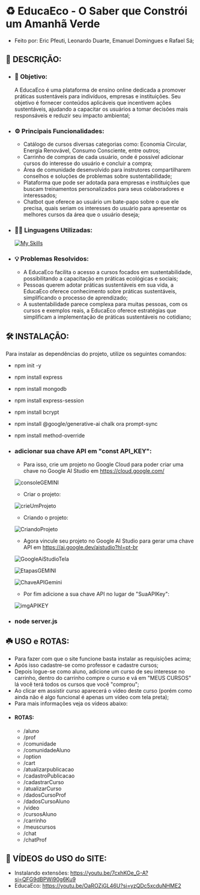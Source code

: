 # ♻️ EducaEco - O Saber que Constrói um Amanhã Verde
- Feito por: Eric Pfeuti, Leonardo Duarte, Emanuel Domingues e Rafael Sá;

## 📝 DESCRIÇÃO:

- ### 🎯 Objetivo:
  A EducaEco é uma plataforma de ensino online dedicada a promover práticas sustentáveis para indivíduos, empresas e instituições. Seu objetivo é fornecer conteúdos aplicáveis que incentivem ações sustentáveis, ajudando a capacitar os usuários a tomar decisões mais responsáveis e reduzir seu impacto ambiental;
- ### ⚙️ Principais Funcionalidades:
  - Catálogo de cursos diversas categorias como: Economia Circular, Energia Renovável, Consumo Consciente, entre outros;
  - Carrinho de compras de cada usuário, onde é possível adicionar cursos do interesse do usuário e concluir a compra;
  - Área de comunidade desenvolvido para instrutores compartilharem conselhos e soluções de problemas sobre sustentabilidade;
  - Plataforma que pode ser adotada para empresas e instituições que buscam treinamentos personalizados para seus colaboradores e interessados;
  - Chatbot que oferece ao usuário um bate-papo sobre o que ele precisa, quais seriam os interesses do usuário para apresentar os melhores cursos da área que o usuário deseja;
- ### 👨‍💻 Linguagens Utilizadas:
  [![My Skills](https://skillicons.dev/icons?i=js,nodejs,html,css,mongo,bots)](https://skillicons.dev)
- ### 💡 Problemas Resolvidos:
  - A EducaEco facilita o acesso a cursos focados em sustentabilidade, possibilitando a capacitação em práticas ecológicas e sociais;
  - Pessoas querem adotar práticas sustentáveis em sua vida, a EducaEco oferece conhecimento sobre práticas sustentáveis, simplificando o processo de aprendizado;
  - A sustentabilidade parece complexa para muitas pessoas, com os cursos e exemplos reais, a EducaEco oferece estratégias que simplificam a implementação de práticas sustentáveis no cotidiano;

## 🛠️ INSTALAÇÃO:
  Para instalar as dependências do projeto, utilize os seguintes comandos:
  - npm init -y
  - npm install express
  - npm install mongodb
  - npm install express-session
  - npm install bcrypt
  - npm install @google/generative-ai chalk ora prompt-sync
  - npm install method-override

  - ### adicionar sua chave API em "const API_KEY":
    - Para isso, crie um projeto no Google Cloud para poder criar uma chave no Google AI Studio em https://cloud.google.com/
   
    ![consoleGEMINI](https://github.com/user-attachments/assets/351a5dd3-0aa7-4919-b467-0194a5e59a54)

    - Criar o projeto:
   
    ![crieUmProjeto](https://github.com/user-attachments/assets/e3bed1e1-90ba-4c22-9b61-32d3da3d2e40)

    - Criando o projeto:
   
    ![CriandoProjeto](https://github.com/user-attachments/assets/5f3f822a-e1d3-42cf-95dd-7c20828974b8)

    - Agora vincule seu projeto no Google AI Studio para gerar uma chave API em https://ai.google.dev/aistudio?hl=pt-br
   
    ![GoogleAiStudioTela](https://github.com/user-attachments/assets/46b37568-396c-4feb-a775-017d7092d5d8)

    ![EtapasGEMINI](https://github.com/user-attachments/assets/13407ef7-5d72-49d9-9828-73768241b9c5)

    ![ChaveAPIGemini](https://github.com/user-attachments/assets/37d71d64-5a82-4917-ab00-a0b8774c391c)

    - Por fim adicione a sua chave API no lugar de "SuaAPIKey":

    ![imgAPIKEY](https://github.com/user-attachments/assets/a9ede9d5-defa-41a6-9718-cbddedf31c79)
  
  - ### node server.js


## ☘️ USO e ROTAS:
  - Para fazer com que o site funcione basta instalar as requisições acima;
  - Após isso cadastre-se como professor e cadastre cursos;
  - Depois logue-se como aluno, adicione um curso de seu interesse no carrinho, dentro do carrinho compre o curso e vá em "MEUS CURSOS" lá você terá todos os cursos que você "comprou";
  - Ao clicar em assistir curso aparecerá o vídeo deste curso (porém como ainda não é algo funcional é apenas um vídeo com tela preta);
  - Para mais informações veja os vídeos abaixo:
  - #### ROTAS:
    - /aluno
    - /prof
    - /comunidade
    - /comunidadeAluno
    - /option
    - /cart
    - /atualizarpublicacao
    - /cadastroPublicacao
    - /cadastrarCurso
    - /atualizarCurso
    - /dadosCursoProf
    - /dadosCursoAluno
    - /video
    - /cursosAluno
    - /carrinho
    - /meuscursos
    - /chat
    - /chatProf

## 🎥 VÍDEOS do USO do SITE:
  - Instalando extensões: https://youtu.be/7cxhKOe_G-A?si=QFG9dBPWi90g6Ku9
  - EducaEco: https://youtu.be/OaROZjGL46U?si=yzQDc5xcduNHME2

